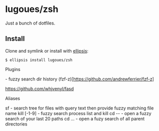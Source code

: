 # lugoues/zsh
Just a bunch of dotfiles.

## Install
Clone and symlink or install with [ellipsis][ellipsis]:

```
$ ellipsis install lugoues/zsh
```

[ellipsis]: http://ellipsis.sh


Plugins

<ctrl-g> - fuzzy search dir history (fzf-z)[https://github.com/andrewferrier/fzf-z]


<j> <path text>  https://github.com/whjvenyl/fasd

Aliases

sf <query text> - search tree for files with query text then provide fuzzy matching file name
kill [-1-9] <tab> - fuzzy search process list and kill
cd --   - open a fuzzy search of your last 20 paths
cd ...  - open a fuzy search of all parent directories
